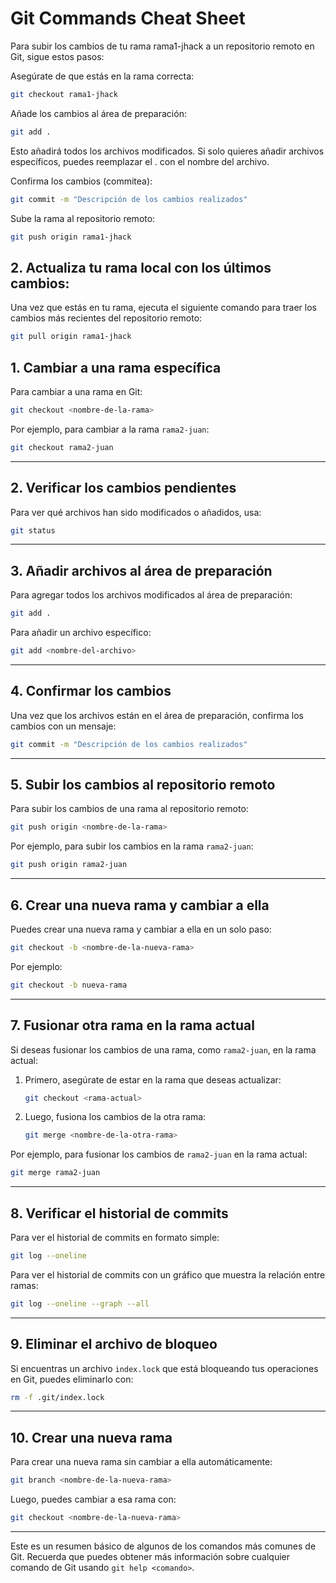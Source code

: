 
# Git Commands Cheat Sheet


Para subir los cambios de tu rama rama1-jhack a un repositorio remoto en Git, sigue estos pasos:

Asegúrate de que estás en la rama correcta:
```bash
git checkout rama1-jhack
```
Añade los cambios al área de preparación:
```bash
git add .
```
Esto añadirá todos los archivos modificados. Si solo quieres añadir archivos específicos, puedes reemplazar el . con el nombre del archivo.


Confirma los cambios (commitea):
```bash
git commit -m "Descripción de los cambios realizados"
```
Sube la rama al repositorio remoto:
```bash
git push origin rama1-jhack
```
## 2. Actualiza tu rama local con los últimos cambios:
Una vez que estás en tu rama, ejecuta el siguiente comando para traer los cambios más recientes del repositorio remoto:
```bash
git pull origin rama1-jhack
```

## 1. Cambiar a una rama específica

Para cambiar a una rama en Git:

```bash
git checkout <nombre-de-la-rama>
```

Por ejemplo, para cambiar a la rama `rama2-juan`:

```bash
git checkout rama2-juan
```

---

## 2. Verificar los cambios pendientes

Para ver qué archivos han sido modificados o añadidos, usa:

```bash
git status
```

---

## 3. Añadir archivos al área de preparación

Para agregar todos los archivos modificados al área de preparación:

```bash
git add .
```

Para añadir un archivo específico:

```bash
git add <nombre-del-archivo>
```

---

## 4. Confirmar los cambios

Una vez que los archivos están en el área de preparación, confirma los cambios con un mensaje:

```bash
git commit -m "Descripción de los cambios realizados"
```

---

## 5. Subir los cambios al repositorio remoto

Para subir los cambios de una rama al repositorio remoto:

```bash
git push origin <nombre-de-la-rama>
```

Por ejemplo, para subir los cambios en la rama `rama2-juan`:

```bash
git push origin rama2-juan
```

---

## 6. Crear una nueva rama y cambiar a ella

Puedes crear una nueva rama y cambiar a ella en un solo paso:

```bash
git checkout -b <nombre-de-la-nueva-rama>
```

Por ejemplo:

```bash
git checkout -b nueva-rama
```

---

## 7. Fusionar otra rama en la rama actual

Si deseas fusionar los cambios de una rama, como `rama2-juan`, en la rama actual:

1. Primero, asegúrate de estar en la rama que deseas actualizar:

    ```bash
    git checkout <rama-actual>
    ```

2. Luego, fusiona los cambios de la otra rama:

    ```bash
    git merge <nombre-de-la-otra-rama>
    ```

Por ejemplo, para fusionar los cambios de `rama2-juan` en la rama actual:

```bash
git merge rama2-juan
```

---

## 8. Verificar el historial de commits

Para ver el historial de commits en formato simple:

```bash
git log --oneline
```

Para ver el historial de commits con un gráfico que muestra la relación entre ramas:

```bash
git log --oneline --graph --all
```

---

## 9. Eliminar el archivo de bloqueo

Si encuentras un archivo `index.lock` que está bloqueando tus operaciones en Git, puedes eliminarlo con:

```bash
rm -f .git/index.lock
```

---

## 10. Crear una nueva rama

Para crear una nueva rama sin cambiar a ella automáticamente:

```bash
git branch <nombre-de-la-nueva-rama>
```

Luego, puedes cambiar a esa rama con:

```bash
git checkout <nombre-de-la-nueva-rama>
```

---

Este es un resumen básico de algunos de los comandos más comunes de Git. Recuerda que puedes obtener más información sobre cualquier comando de Git usando `git help <comando>`.
